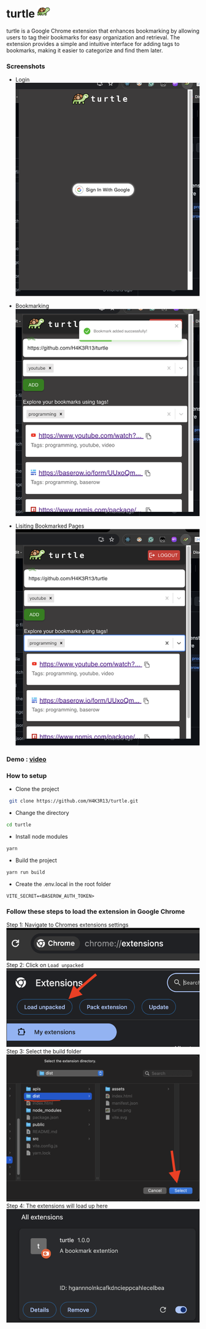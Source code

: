 # turtle <img src="./images/turtle.png" alt="turtle" style="width: 32px; height: 32px;">

turtle is a Google Chrome extension that enhances bookmarking by allowing users to tag their bookmarks for easy organization and retrieval. The extension provides a simple and intuitive interface for adding tags to bookmarks, making it easier to categorize and find them later.

### Screenshots
- Login
![alt text](<./documentation/Screenshot 2024-05-22 at 23.02.08.png>)

- Bookmarking
![Bookmarking](<./documentation/Screenshot 2024-05-22 at 23.01.57.png>)

- Lisiting Bookmarked Pages
![LisitingBookmarkedPages](<./documentation/Screenshot 2024-05-22 at 23.01.46.png>)


### Demo : [video](https://www.loom.com/share/aba116b65b3b4c1b8303cf9fc27b81fb?sid=add931b9-8987-45bc-b052-92978ea6ff5c)

### How to setup

- Clone the project

```bash
 git clone https://github.com/H4K3R13/turtle.git
```

- Change the directory

```bash
cd turtle
```

- Install node modules

```bash
yarn
```

- Build the project

```bash
yarn run build
```

- Create the .env.local in the root folder

```env
VITE_SECRET=<BASEROW_AUTH_TOKEN>
```

### Follow these steps to load the extension in Google Chrome

Step 1: Navigate to Chromes extensions settings
  ![image1](./images/Screenshot%202024-02-28%20at%2021.06.57.png)
Step 2: Click on `Load unpacked`
  ![image2](./images/Screenshot%202024-02-28%20at%2021.07.18.png)
Step 3: Select the build folder
  ![image3](./images/Screenshot%202024-02-28%20at%2021.07.49.png)
Step 4: The extensions will load up here
  ![image4](./images/Screenshot%202024-02-28%20at%2021.07.58.png)
